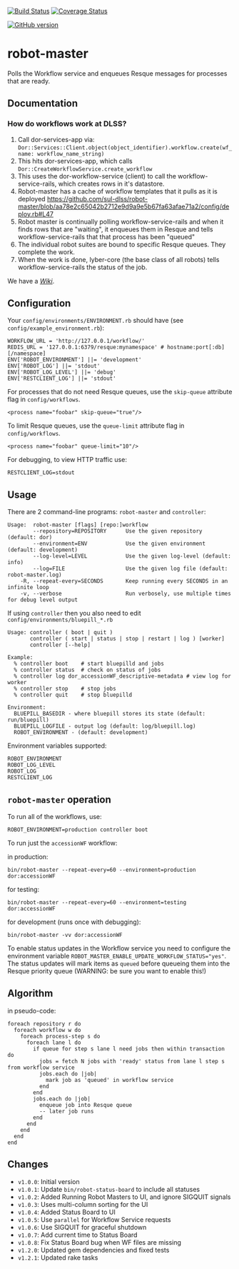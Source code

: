 [![Build Status](https://travis-ci.org/sul-dlss/robot-master.svg?branch=master)](https://travis-ci.org/sul-dlss/robot-master)
[![Coverage Status](https://coveralls.io/repos/github/sul-dlss/robot-master/badge.svg)](https://coveralls.io/github/sul-dlss/robot-master)

[![GitHub version](https://badge.fury.io/gh/sul-dlss%2Frobot-master.svg)](https://badge.fury.io/gh/sul-dlss%2Frobot-master)


# robot-master

Polls the Workflow service and enqueues Resque messages for processes that are ready.

## Documentation

### How do workflows work at DLSS?

1. Call dor-services-app via: `Dor::Services::Client.object(object_identifier).workflow.create(wf_name: workflow_name_string)`
1. This hits dor-services-app, which calls `Dor::CreateWorkflowService.create_workflow`
1. This uses the dor-workflow-service (client) to call the workflow-service-rails, which creates rows in
it's datastore.
1. Robot-master has a cache of workflow templates that it pulls as it is deployed https://github.com/sul-dlss/robot-master/blob/aa78e2c65042b2712e9d9a9e5b67fa63afae71a2/config/deploy.rb#L47
1. Robot master is continually polling workflow-service-rails and when it finds rows that are "waiting",
it enqueues them in Resque and tells workflow-service-rails that that process has been "queued"
1. The individual robot suites are bound to specific Resque queues. They complete the work.
1. When the work is done, lyber-core (the base class of all robots) tells workflow-service-rails the status of the job.
 

We have a [*Wiki*](https://github.com/sul-dlss/robot-master/wiki).

## Configuration

Your `config/environments/ENVIRONMENT.rb` should have (see `config/example_environment.rb`):

    WORKFLOW_URL = 'http://127.0.0.1/workflow/'
    REDIS_URL = '127.0.0.1:6379/resque:mynamespace' # hostname:port[:db][/namespace]
    ENV['ROBOT_ENVIRONMENT'] ||= 'development'
    ENV['ROBOT_LOG'] ||= 'stdout'
    ENV['ROBOT_LOG_LEVEL'] ||= 'debug'
    ENV['RESTCLIENT_LOG'] ||= 'stdout'

For processes that do not need Resque queues, use the `skip-queue` attribute flag in `config/workflows`.

    <process name="foobar" skip-queue="true"/>

To limit Resque queues, use the `queue-limit` attribute flag in `config/workflows`.

    <process name="foobar" queue-limit="10"/>

For debugging, to view HTTP traffic use:

    RESTCLIENT_LOG=stdout

## Usage

There are 2 command-line programs: `robot-master` and `controller`:

    Usage:  robot-master [flags] [repo:]workflow
            --repository=REPOSITORY      Use the given repository (default: dor)
            --environment=ENV            Use the given environment (default: development)
            --log-level=LEVEL            Use the given log-level (default: info)
            --log=FILE                   Use the given log file (default: robot-master.log)
        -R, --repeat-every=SECONDS       Keep running every SECONDS in an infinite loop
        -v, --verbose                    Run verbosely, use multiple times for debug level output


If using `controller` then you also need to edit `config/environments/bluepill_*.rb`

    Usage: controller ( boot | quit )
           controller ( start | status | stop | restart | log ) [worker]
           controller [--help]

    Example:
      % controller boot    # start bluepilld and jobs
      % controller status  # check on status of jobs
      % controller log dor_accessionWF_descriptive-metadata # view log for worker
      % controller stop    # stop jobs
      % controller quit    # stop bluepilld

    Environment:
      BLUEPILL_BASEDIR - where bluepill stores its state (default: run/bluepill)
      BLUEPILL_LOGFILE - output log (default: log/bluepill.log)
      ROBOT_ENVIRONMENT - (default: development)

Environment variables supported:

    ROBOT_ENVIRONMENT
    ROBOT_LOG_LEVEL
    ROBOT_LOG
    RESTCLIENT_LOG


## `robot-master` operation

To run all of the workflows, use:

    ROBOT_ENVIRONMENT=production controller boot

To run just the `accessionWF` workflow:

in production:

    bin/robot-master --repeat-every=60 --environment=production dor:accessionWF

for testing:

    bin/robot-master --repeat-every=60 --environment=testing dor:accessionWF

for development (runs once with debugging):

    bin/robot-master -vv dor:accessionWF

To enable status updates in the Workflow service you need to configure the environment
variable `ROBOT_MASTER_ENABLE_UPDATE_WORKFLOW_STATUS="yes"`. The status updates will mark
items as `queued` before queueing them into the Resque priority queue (WARNING: be sure
you want to enable this!)

## Algorithm

in pseudo-code:

    foreach repository r do
      foreach workflow w do
        foreach process-step s do
          foreach lane l do
            if queue for step s lane l need jobs then within transaction do
              jobs = fetch N jobs with 'ready' status from lane l step s from workflow service
              jobs.each do |job|
                mark job as 'queued' in workflow service
              end
            end
            jobs.each do |job|
              enqueue job into Resque queue
              -- later job runs
            end
          end
        end
      end
    end

## Changes

* `v1.0.0`: Initial version
* `v1.0.1`: Update `bin/robot-status-board` to include all statuses
* `v1.0.2`: Added Running Robot Masters to UI, and ignore SIGQUIT signals
* `v1.0.3`: Uses multi-column sorting for the UI
* `v1.0.4`: Added Status Board to UI
* `v1.0.5`: Use `parallel` for Workflow Service requests
* `v1.0.6`: Use SIGQUIT for graceful shutdown
* `v1.0.7`: Add current time to Status Board
* `v1.0.8`: Fix Status Board bug when WF files are missing
* `v1.2.0`: Updated gem dependencies and fixed tests
* `v1.2.1`: Updated rake tasks
